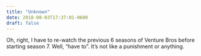 ```yaml
---
title: "Unknown"
date: 2018-08-03T17:37:01-0600
draft: false
---
```


Oh, right, I have to re-watch the previous 6 seasons of Venture Bros before starting season 7\. Well, “have to”. It’s not like a punishment or anything.
